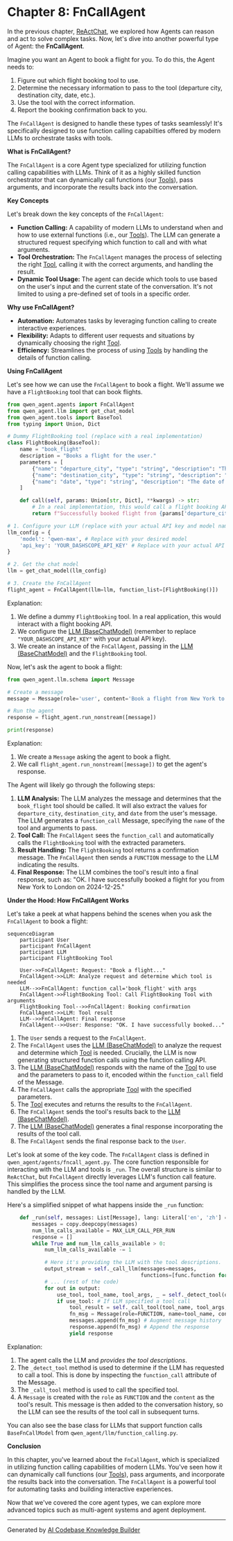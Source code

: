# Chapter 8: FnCallAgent

In the previous chapter, [ReActChat](07_reactchat.md), we explored how Agents can reason and act to solve complex tasks. Now, let's dive into another powerful type of Agent: the **FnCallAgent**.

Imagine you want an Agent to book a flight for you. To do this, the Agent needs to:

1.  Figure out which flight booking tool to use.
2.  Determine the necessary information to pass to the tool (departure city, destination city, date, etc.).
3.  Use the tool with the correct information.
4.  Report the booking confirmation back to you.

The `FnCallAgent` is designed to handle these types of tasks seamlessly! It's specifically designed to use function calling capabilties offered by modern LLMs to orchestrate tasks with tools.

**What is FnCallAgent?**

The `FnCallAgent` is a core Agent type specialized for utilizing function calling capabilities with LLMs. Think of it as a highly skilled function orchestrator that can dynamically call functions (our [Tools](05_tool.md)), pass arguments, and incorporate the results back into the conversation.

**Key Concepts**

Let's break down the key concepts of the `FnCallAgent`:

*   **Function Calling:**  A capability of modern LLMs to understand when and how to use external functions (i.e., our [Tools](05_tool.md)). The LLM can generate a structured request specifying which function to call and with what arguments.
*   **Tool Orchestration:** The `FnCallAgent` manages the process of selecting the right [Tool](05_tool.md), calling it with the correct arguments, and handling the result.
*   **Dynamic Tool Usage:** The agent can decide which tools to use based on the user's input and the current state of the conversation. It's not limited to using a pre-defined set of tools in a specific order.

**Why use FnCallAgent?**

*   **Automation:** Automates tasks by leveraging function calling to create interactive experiences.
*   **Flexibility:** Adapts to different user requests and situations by dynamically choosing the right [Tool](05_tool.md).
*   **Efficiency:** Streamlines the process of using [Tools](05_tool.md) by handling the details of function calling.

**Using FnCallAgent**

Let's see how we can use the `FnCallAgent` to book a flight. We'll assume we have a `FlightBooking` tool that can book flights.

```python
from qwen_agent.agents import FnCallAgent
from qwen_agent.llm import get_chat_model
from qwen_agent.tools import BaseTool
from typing import Union, Dict

# Dummy FlightBooking tool (replace with a real implementation)
class FlightBooking(BaseTool):
    name = "book_flight"
    description = "Books a flight for the user."
    parameters = [
        {"name": "departure_city", "type": "string", "description": "The city to depart from."},
        {"name": "destination_city", "type": "string", "description": "The destination city."},
        {"name": "date", "type": "string", "description": "The date of the flight (YYYY-MM-DD)."},
    ]

    def call(self, params: Union[str, Dict], **kwargs) -> str:
        # In a real implementation, this would call a flight booking API
        return f"Successfully booked flight from {params['departure_city']} to {params['destination_city']} on {params['date']}!"

# 1. Configure your LLM (replace with your actual API key and model name)
llm_config = {
    'model': 'qwen-max', # Replace with your desired model
    'api_key': 'YOUR_DASHSCOPE_API_KEY' # Replace with your actual API key
}

# 2. Get the chat model
llm = get_chat_model(llm_config)

# 3. Create the FnCallAgent
flight_agent = FnCallAgent(llm=llm, function_list=[FlightBooking()])
```

Explanation:

1.  We define a dummy `FlightBooking` tool. In a real application, this would interact with a flight booking API.
2.  We configure the [LLM (BaseChatModel)](04_llm__basechatmodel_.md) (remember to replace `"YOUR_DASHSCOPE_API_KEY"` with your actual API key).
3.  We create an instance of the `FnCallAgent`, passing in the [LLM (BaseChatModel)](04_llm__basechatmodel_.md) and the `FlightBooking` tool.

Now, let's ask the agent to book a flight:

```python
from qwen_agent.llm.schema import Message

# Create a message
message = Message(role='user', content='Book a flight from New York to London on 2024-12-25.')

# Run the agent
response = flight_agent.run_nonstream([message])

print(response)
```

Explanation:

1.  We create a `Message` asking the agent to book a flight.
2.  We call `flight_agent.run_nonstream([message])` to get the agent's response.

The Agent will likely go through the following steps:

1.  **LLM Analysis:** The LLM analyzes the message and determines that the `book_flight` tool should be called. It will also extract the values for `departure_city`, `destination_city`, and `date` from the user's message. The LLM generates a `function_call` Message, specifying the `name` of the tool and arguments to pass.
2.  **Tool Call:** The `FnCallAgent` sees the `function_call` and automatically calls the `FlightBooking` tool with the extracted parameters.
3.  **Result Handling:** The `FlightBooking` tool returns a confirmation message. The `FnCallAgent` then sends a `FUNCTION` message to the LLM indicating the results.
4.  **Final Response:** The LLM combines the tool's result into a final response, such as: "OK. I have successfully booked a flight for you from New York to London on 2024-12-25."

**Under the Hood: How FnCallAgent Works**

Let's take a peek at what happens behind the scenes when you ask the `FnCallAgent` to book a flight:

```mermaid
sequenceDiagram
    participant User
    participant FnCallAgent
    participant LLM
    participant FlightBooking Tool

    User->>FnCallAgent: Request: "Book a flight..."
    FnCallAgent->>LLM: Analyze request and determine which tool is needed
    LLM-->>FnCallAgent: function_call='book_flight' with args
    FnCallAgent->>FlightBooking Tool: Call FlightBooking Tool with arguments
    FlightBooking Tool-->>FnCallAgent: Booking confirmation
    FnCallAgent->>LLM: Tool result
    LLM-->>FnCallAgent: Final response
    FnCallAgent-->>User: Response: "OK. I have successfully booked..."
```

1.  The `User` sends a request to the `FnCallAgent`.
2.  The `FnCallAgent` uses the [LLM (BaseChatModel)](04_llm__basechatmodel_.md) to analyze the request and determine which [Tool](05_tool.md) is needed.  Crucially, the LLM is now generating structured function calls using the function calling API.
3.  The [LLM (BaseChatModel)](04_llm__basechatmodel_.md) responds with the name of the [Tool](05_tool.md) to use and the parameters to pass to it, encoded within the `function_call` field of the Message.
4.  The `FnCallAgent` calls the appropriate [Tool](05_tool.md) with the specified parameters.
5.  The [Tool](05_tool.md) executes and returns the results to the `FnCallAgent`.
6.  The `FnCallAgent` sends the tool's results back to the [LLM (BaseChatModel)](04_llm__basechatmodel_.md).
7.  The [LLM (BaseChatModel)](04_llm__basechatmodel_.md) generates a final response incorporating the results of the tool call.
8.  The `FnCallAgent` sends the final response back to the `User`.

Let's look at some of the key code. The `FnCallAgent` class is defined in `qwen_agent/agents/fncall_agent.py`. The core function responsible for interacting with the LLM and tools is `_run`. The overall structure is similar to `ReActChat`, but `FnCallAgent` directly leverages LLM's function call feature. This simplifies the process since the tool name and argument parsing is handled by the LLM.

Here's a simplified snippet of what happens inside the `_run` function:

```python
    def _run(self, messages: List[Message], lang: Literal['en', 'zh'] = 'en', **kwargs) -> Iterator[List[Message]]:
        messages = copy.deepcopy(messages)
        num_llm_calls_available = MAX_LLM_CALL_PER_RUN
        response = []
        while True and num_llm_calls_available > 0:
            num_llm_calls_available -= 1

            # Here it's providing the LLM with the tool descriptions.
            output_stream = self._call_llm(messages=messages,
                                           functions=[func.function for func in self.function_map.values()])
            # ... (rest of the code)
            for out in output:
                use_tool, tool_name, tool_args, _ = self._detect_tool(out)
                if use_tool: # If LLM specified a tool call
                    tool_result = self._call_tool(tool_name, tool_args, messages=messages, **kwargs) # Call the tool
                    fn_msg = Message(role=FUNCTION, name=tool_name, content=tool_result) # Put the result into a Message
                    messages.append(fn_msg) # Augment message history
                    response.append(fn_msg) # Append the response
                    yield response
```

Explanation:

1. The agent calls the LLM and *provides the tool descriptions*.
2. The `_detect_tool` method is used to determine if the LLM has requested to call a tool. This is done by inspecting the `function_call` attribute of the Message.
3. The `_call_tool` method is used to call the specified tool.
4. A `Message` is created with the `role` as `FUNCTION` and the `content` as the tool's result. This message is then added to the conversation history, so the LLM can see the results of the tool call in subsequent turns.

You can also see the base class for LLMs that support function calls `BaseFnCallModel` from `qwen_agent/llm/function_calling.py`.

**Conclusion**

In this chapter, you've learned about the `FnCallAgent`, which is specialized in utilizing function calling capabilities of modern LLMs. You've seen how it can dynamically call functions (our [Tools](05_tool.md)), pass arguments, and incorporate the results back into the conversation. The `FnCallAgent` is a powerful tool for automating tasks and building interactive experiences.

Now that we've covered the core agent types, we can explore more advanced topics such as multi-agent systems and agent deployment.


---

Generated by [AI Codebase Knowledge Builder](https://github.com/The-Pocket/Tutorial-Codebase-Knowledge)